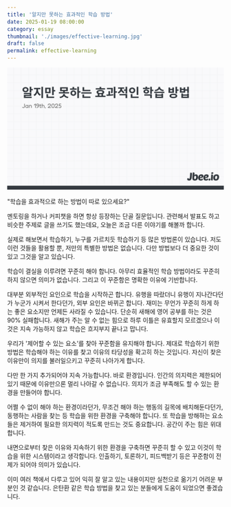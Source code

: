 ```yaml
---
title: '알지만 못하는 효과적인 학습 방법'
date: 2025-01-19 08:00:00
category: essay
thumbnail: './images/effective-learning.jpg'
draft: false
permalink: effective-learning
---
```


![](./images/effective-learning.jpg)

"학습을 효과적으로 하는 방법이 따로 있으세요?"

멘토링을 하거나 커피챗을 하면 항상 등장하는 단골 질문입니다. 관련해서 발표도 하고 비슷한 주제로 글을 쓰기도 했는데요, 오늘은 조금 다른 이야기를 해볼까 합니다.

실제로 해보면서 학습하기, 누구를 가르치듯 학습하기 등 많은 방법론이 있습니다. 저도 이런 것들을 활용할 뿐, 저만의 특별한 방법은 없습니다. 다만 방법보다 더 중요한 것이 있고 그것을 알고 있습니다.

학습이 결실을 이루려면 꾸준히 해야 합니다. 아무리 효율적인 학습 방법이라도 꾸준히 하지 않으면 의미가 없습니다. 그리고 이 꾸준함은 명확한 이유에 기반합니다.

대부분 외부적인 요인으로 학습을 시작하곤 합니다. 유행을 따랐더니 유행이 지나간다던가 누군가 시켜서 한다던가, 외부 요인은 바뀌곤 합니다. 재미는 무언가 꾸준히 하게 하는 좋은 요소지만 언제든 사라질 수 있습니다. 단순히 새해에 영어 공부를 하는 것은 90% 실패합니다. 새해가 주는 알 수 없는 힘으로 하루 이틀은 유효할지 모르겠으나 이것은 지속 가능하지 않고 학습은 흐지부지 끝나고 맙니다.

우리가 '제어할 수 있는 요소'를 찾아 꾸준함을 유지해야 합니다. 제대로 학습하기 위한 방법은 학습해야 하는 이유를 찾고 이유의 타당성을 확고히 하는 것입니다. 자신이 찾은 이유만이 의지를 불러일으키고 꾸준히 나아가게 합니다.

다만 한 가지 추가되어야 지속 가능합니다. 바로 환경입니다. 인간의 의지력은 제한되어 있기 때문에 이유만으론 멀리 나아갈 수 없습니다. 의지가 조금 부족해도 할 수 있는 환경을 만들어야 합니다.

어쩔 수 없이 해야 하는 환경이라던가, 무조건 해야 하는 행동의 길목에 배치해둔다던가, 동행하는 사람을 찾는 등 학습을 위한 환경을 구축해야 합니다. 또 학습을 방해하는 요소들은 제거하여 필요한 의지력이 적도록 만드는 것도 중요합니다. 공간이 주는 힘은 위대합니다.

내면으로부터 찾은 이유와 지속하기 위한 환경을 구축하면 꾸준히 할 수 있고 이것이 학습을 위한 시스템이라고 생각합니다. 인출하기, 토론하기, 피드백받기 등은 꾸준함이 전제가 되어야 의미가 있습니다.

이미 여러 책에서 다루고 있어 익히 잘 알고 있는 내용이지만 실천으로 옮기기 어려운 부분인 것 같습니다. 은탄환 같은 학습 방법을 찾고 있는 분들에게 도움이 되었으면 좋겠습니다.